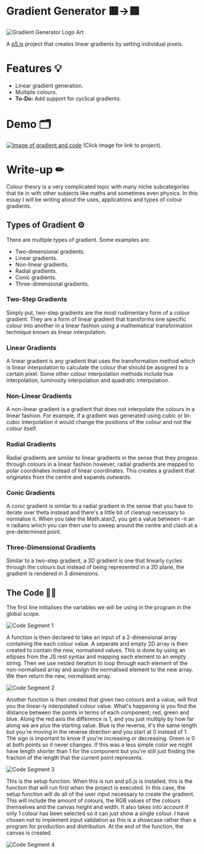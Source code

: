 # Gradient Generator 🟥->🟦
![Gradient Generator Logo Art](https://lh3.googleusercontent.com/drive-viewer/AFDK6gMdrLKUXUZO_g4-Jk3Hct0fq6-2y10QcsSNMNPiXVHk5xtuWn7PAifIeO38cHkD2MLtUWA3dU6vj0FDkL7dmrw2ut4l9g=w1366-h665)

A [p5.js](https://p5js.org/) project that creates linear gradients by setting individual pixels.

# Features 💡

- Linear gradient generation.
- Multiple colours.
- **To-Do:** Add support for cyclical gradients.


# Demo 🗂

[![Image of gradient and code](https://lh3.googleusercontent.com/drive-viewer/AJc5JmQtiQPU8_S8Sb_BjqjTdCQGKHfyXtoSiogv-Q5ggR8EY50XOc214b1ZPLOClGNhCICSHBuZ7es=w1366-h665 "p5.js project")](https://editor.p5js.org/21jack.pike/sketches/W7AOevNsr)
(Click image for link to project).

# Write-up ✏

Colour theory is a very complicated topic with many niche subcategories that tie in with other subjects like maths and sometimes even physics. In this essay I will be writing about the uses, applications and types of colour gradients.

## Types of Gradient ⚙
There are multiple types of gradient. Some examples are:
- Two-dimensional gradients.
- Linear gradients.
- Non-linear gradients.
- Radial gradients.
- Conic gradients.
- Three-dimensional gradients.

### Two-Step Gradients 
Simply put, two-step gradients are the most rudimentary form of a colour gradient. They are a form of linear gradient that transforms one specific colour into another in a linear fashion using a mathematical transformation technique known as linear interpolation.

### Linear Gradients 
A linear gradient is any gradient that uses the transformation method which is linear interpolation to calculate the colour that should be assigned to a certain pixel. Some other colour interpolation methods include hue interpolation, luminosity interpolation and quadratic interpolation.

### Non-Linear Gradients
A non-linear gradient is a gradient that does not interpolate the colours in a linear fashion. For example, if a gradient was generated using cubic or bi-cubic interpolation it would change the positions of the colour and not the colour itself.

### Radial Gradients
Radial gradients are similar to linear gradients in the sense that they progess through colours in a linear fashion however, radial gradients are mapped to polar coordinates instead of linear coordinates. This creates a gradient that originates from the centre and expands outwards.

### Conic Gradients
A conic gradient is similar to a radial gradient in the sense that you have to iterate over theta instead and there's a little bit of cleanup necessary to normalise it. When you take the Math.atan2, you get a value between -π an π radians which you can then use to sweep around the centre and clash at a pre-determined point.

### Three-Dimensional Gradients
Similar to a two-step gradient, a 3D gradient is one that linearly cycles through the colours but instead of being represented in a 2D plane, the gradient is rendered in 3 dimensions.

## The Code 🧑‍💻
The first line initialises the variables we will be using in the program in the global scope.

![Code Segment 1](https://lh3.googleusercontent.com/u/0/drive-viewer/AFDK6gOzO7zWe1-SJOV98lMv63-loc7xp8EaOVxnNvh4PeYFuBJ72AGM6-GmslXDO8hnF8cPyNfESLcRvGy8PaxnyTt0MtkiPw=w450)

A function is then declared to take an input of a 2-dimensional array containing the each colour value. A seperate and empty 2D array is then created to contain the new, normalised values. This is done by using an ellipses from the JS rest syntax and mapping each element to an empty string. Then we use nested iteration to loop through each element of the non-normalised array and assign the normalised element to the new array. We then return the new, normalised array.

![Code Segment 2](https://lh3.googleusercontent.com/u/0/drive-viewer/AFDK6gNtCXoL8wN3qFqls5YVNdfjY8k43TeSwqNRNF1tYUCqBM_qzipkLvcA5VOPnOBY-woQMxBzaMkhWesBHDAXCzvwhYV3Zw=w450)

Another function is then created that given two colours and a value, will find you the linear-ly interpolated colour value. What's happening is you find the distance between the points in terms of each component; red, green and blue. Along the red axis the difference is 1, and you just multiply by how far along we are plus the starting value. Blue is the reverse, it's the same length but you're moving in the reverse direction and you start at 0 instead of 1. The sign is important to know if you're increasing or decreasing. Green is 0 at both points so it never changes. If this was a less simple color we might have length shorter than 1 for the component but you're still just finding the fraction of the length that the current point represents.

![Code Segment 3](https://lh3.googleusercontent.com/u/0/drive-viewer/AFDK6gOVp-kO48fQLlbTFWxTxwfVLwGYYvEHXW-vn83VNjcwedLnAgPnuxBd97s6K6QaYlsumwYwqxqcyhWuYw-_OPKJnnu6sw=w450)

This is the setup function. When this is run and p5.js is installed, this is the function that will run first when the project is executed. In this case, the setup function will do all of the user input necessary to create the gradient. This will include the amount of colours, the RGB values of the colours themselves and the canvas height and width. It also takes into account if only 1 colour has been selected so it can just show a single colour. I have chosen not to implement input validation as this is a showcase rather than a program for production and distribution. At the end of the function, the canvas is created.

![Code Segment 4](https://lh3.googleusercontent.com/u/0/drive-viewer/AFDK6gMGZwXqyZj__QscPZjwSZ7CsDx_zNddvm7YUG7zKUw4RdAhqHGNl4HaiJ3QCVlQu7lonfIKAN-zP9y1Yp_-oYBwLr3A-A=w450)
